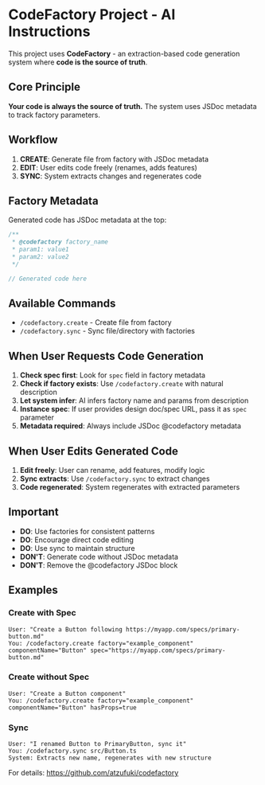 # CodeFactory Project - AI Instructions

This project uses **CodeFactory** - an extraction-based code generation system where **code is the source of truth**.

## Core Principle

**Your code is always the source of truth.** The system uses JSDoc metadata to track factory parameters.

## Workflow

1. **CREATE**: Generate file from factory with JSDoc metadata
2. **EDIT**: User edits code freely (renames, adds features)
3. **SYNC**: System extracts changes and regenerates code

## Factory Metadata

Generated code has JSDoc metadata at the top:

```typescript
/**
 * @codefactory factory_name
 * param1: value1
 * param2: value2
 */

// Generated code here
```

## Available Commands

- `/codefactory.create` - Create file from factory
- `/codefactory.sync` - Sync file/directory with factories

## When User Requests Code Generation

1. **Check spec first**: Look for `spec` field in factory metadata
2. **Check if factory exists**: Use `/codefactory.create` with natural description
3. **Let system infer**: AI infers factory name and params from description
4. **Instance spec**: If user provides design doc/spec URL, pass it as `spec` parameter
5. **Metadata required**: Always include JSDoc @codefactory metadata

## When User Edits Generated Code

1. **Edit freely**: User can rename, add features, modify logic
2. **Sync extracts**: Use `/codefactory.sync` to extract changes
3. **Code regenerated**: System regenerates with extracted parameters

## Important

- **DO**: Use factories for consistent patterns
- **DO**: Encourage direct code editing
- **DO**: Use sync to maintain structure
- **DON'T**: Generate code without JSDoc metadata
- **DON'T**: Remove the @codefactory JSDoc block

## Examples

### Create with Spec
```
User: "Create a Button following https://myapp.com/specs/primary-button.md"
You: /codefactory.create factory="example_component" componentName="Button" spec="https://myapp.com/specs/primary-button.md"
```

### Create without Spec
```
User: "Create a Button component"
You: /codefactory.create factory="example_component" componentName="Button" hasProps=true
```

### Sync
```
User: "I renamed Button to PrimaryButton, sync it"
You: /codefactory.sync src/Button.ts
System: Extracts new name, regenerates with new structure
```

For details: https://github.com/atzufuki/codefactory
